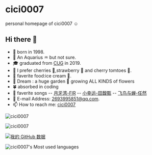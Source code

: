 # cici0007

personal homepage of cici0007 :relaxed:

## Hi there 👋

- 🐯 born in 1998.
- 🎂 An Aquarius ♒ but not sure.
- 🎓 graduated from [CUG](https://www.cug.edu.cn) in 2019.
- 🍻 I prefer cherries 🍒,strawberry 🍓 and cherry tomtoes 🍅.
- 🌹  faverite food:ice cream 🍦.
- 🌸 Dream : a huge garden 🏡 growing ALL KINDS of flowers
- 🍀 absorbed in coding
- 📀 faverite songs
-- [月牙湾-FIR](https://y.qq.com/n/ryqq/songDetail/0016IvEW0kcA1M)
-- [小幸运-田馥甄](https://y.qq.com/n/ryqq/songDetail/004WwYrR0Uhdzk)
-- [飞鸟与蝉-任然](https://y.qq.com/n/ryqq/songDetail/004Fimy419PpsA)
- 📧 E-mail Address: 2693995851@qq.com.
- 📫 How to reach me: [cici0007](https://cici0007.github.io)

![cici0007](https://github-profile-trophy.vercel.app/?username=cici0007)

![cici0007](https://komarev.com/ghpvc/?username=cici0007&color=FF00FF)

[![我的 GitHub 数据](https://github-readme-stats.vercel.app/api?username=cici0007)]()

![cici0007's Most used languages](https://github-readme-stats.vercel.app/api/top-langs?username=cici0007&show_icons=true&count_private=true&theme=gotham)
